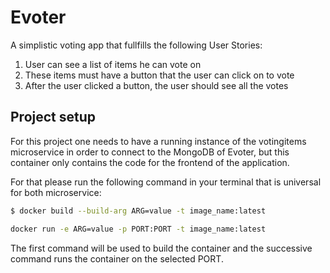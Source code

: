 # Evoter
A simplistic voting app that fullfills the following User Stories:
<ol>
    <li> User can see a list of items he can vote on
    <li> These items must have a button that the user can click on to vote
    <li> After the user clicked a button, the user should see all the votes
</ol>

## Project setup

For this project one needs to have a running instance of the votingitems microservice in order to connect to the MongoDB of Evoter, but this container only contains the code for the frontend of the application.

For that please run the following command in your terminal that is universal for both microservice:

```bash
$ docker build --build-arg ARG=value -t image_name:latest
```
```bash
docker run -e ARG=value -p PORT:PORT -t image_name:latest
```
The first command will be used to build the container and the successive command runs the container on the selected PORT.